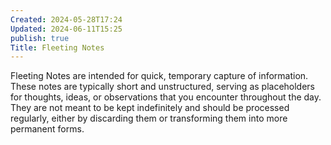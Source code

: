 ```yaml
---
Created: 2024-05-28T17:24
Updated: 2024-06-11T15:25
publish: true
Title: Fleeting Notes
---
```

Fleeting Notes are intended for quick, temporary capture of information. These notes are typically short and unstructured, serving as placeholders for thoughts, ideas, or observations that you encounter throughout the day. They are not meant to be kept indefinitely and should be processed regularly, either by discarding them or transforming them into more permanent forms.